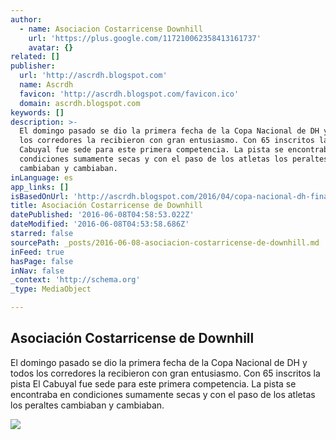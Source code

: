 ```yaml
---
author:
  - name: Asociacion Costarricense Downhill
    url: 'https://plus.google.com/117210062358413161737'
    avatar: {}
related: []
publisher:
  url: 'http://ascrdh.blogspot.com'
  name: Ascrdh
  favicon: 'http://ascrdh.blogspot.com/favicon.ico'
  domain: ascrdh.blogspot.com
keywords: []
description: >-
  El domingo pasado se dio la primera fecha de la Copa Nacional de DH y todos
  los corredores la recibieron con gran entusiasmo. Con 65 inscritos la pista El
  Cabuyal fue sede para este primera competencia. La pista se encontraba en
  condiciones sumamente secas y con el paso de los atletas los peraltes
  cambiaban y cambiaban.
inLanguage: es
app_links: []
isBasedOnUrl: 'http://ascrdh.blogspot.com/2016/04/copa-nacional-dh-finales-el-cabuyal.html'
title: Asociación Costarricense de Downhill
datePublished: '2016-06-08T04:58:53.022Z'
dateModified: '2016-06-08T04:53:58.686Z'
starred: false
sourcePath: _posts/2016-06-08-asociacion-costarricense-de-downhill.md
inFeed: true
hasPage: false
inNav: false
_context: 'http://schema.org'
_type: MediaObject

---
```

<article style=""><h1>Asociación Costarricense de Downhill</h1><p>El domingo pasado se dio la primera fecha de la Copa Nacional de DH y todos los corredores la recibieron con gran entusiasmo. Con 65 inscritos la pista El Cabuyal fue sede para este primera competencia. La pista se encontraba en condiciones sumamente secas y con el paso de los atletas los peraltes cambiaban y cambiaban.</p><img src="https://1.bp.blogspot.com/-HiBczM941pg/VxZmYElbLQI/AAAAAAAAASI/t93hKPTxg-UEqXaUj1ikvtsDvEIS79adwCLcB/w1200-h630-p-nu/IMG_0326.jpg" /></article>